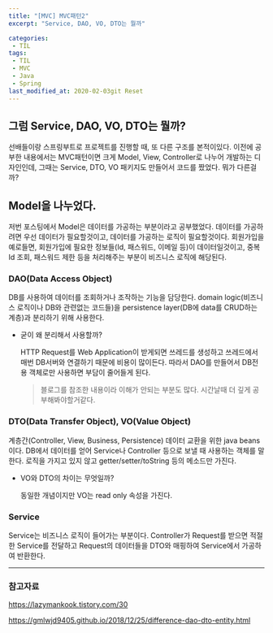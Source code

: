 ```yaml
---
title: "[MVC] MVC패턴2"
excerpt: "Service, DAO, VO, DTO는 뭘까"

categories:
 - TIL
tags:
 - TIL
 - MVC
 - Java
 - Spring
last_modified_at: 2020-02-03git Reset
---
```




## 그럼 Service, DAO, VO, DTO는 뭘까?

선배들이랑 스프링부트로 프로젝트를 진행할 때, 또 다른 구조를 본적이있다. 이전에 공부한 내용에서는 MVC패턴이면 크게 Model, View, Controller로 나누어 개발하는 디자인인데, 그때는 Service, DTO, VO 패키지도 만들어서 코드를 짰었다. 뭐가 다른걸까?



## Model을 나누었다.

저번 포스팅에서 Model은 데이터를 가공하는 부분이라고 공부했었다. 데이터를 가공하려면 우선 데이터가 필요할것이고, 데이터를 가공하는 로직이 필요할것이다. 회원가입을 예로들면, 회원가입에 필요한 정보들(Id, 패스워드, 이메일 등)이 데이터일것이고, 중복Id 조회, 패스워드 제한 등을 처리해주는 부분이 비즈니스 로직에 해당된다.



 ### DAO(Data Access Object)

DB를 사용하여 데이터를 조회하거나 조작하는 기능을 담당한다. domain logic(비즈니스 로직이나 DB와 관련없는 코드들)을 persistence layer(DB에 data를 CRUD하는 계층)과 분리하기 위해 사용한다.

* 굳이 왜 분리해서 사용할까?

  HTTP Request를 Web Application이 받게되면 쓰레드를 생성하고 쓰레드에서 매번 DB서버와 연결하기 때문에 비용이 많이든다. 따라서 DAO를 만들어서 DB전용 객체로만 사용하면 부담이 줄어들게 된다.

  > 블로그를 참조한 내용이라 이해가 안되는 부분도 많다. 시간날때 더 깊게 공부해봐야할거같다.



### DTO(Data Transfer Object), VO(Value Object)

계층간(Controller, View, Business, Persistence) 데이터 교환을 위한 java beans이다. DB에서 데이터를 얻어 Service나 Controller 등으로 보낼 때 사용하는 객체를 말한다. 로직을 가지고 있지 않고 getter/setter/toString 등의 메소드만 가진다.

* VO와 DTO의 차이는 무엇일까?

  동일한 개념이지만 VO는 read only 속성을 가진다.



### Service

Service는 비즈니스 로직이 들어가는 부분이다. Controller가 Request를 받으면 적절한 Service를 전달하고 Request의 데이터들을 DTO와 매핑하여 Service에서 가공하여 반환한다.



---

### 참고자료

https://lazymankook.tistory.com/30

https://gmlwjd9405.github.io/2018/12/25/difference-dao-dto-entity.html 

